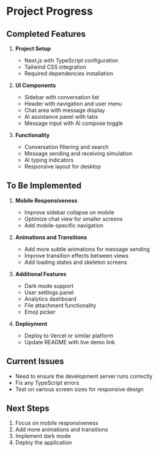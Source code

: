# Project Progress

## Completed Features

1. **Project Setup**
   - Next.js with TypeScript configuration
   - Tailwind CSS integration
   - Required dependencies installation

2. **UI Components**
   - Sidebar with conversation list
   - Header with navigation and user menu
   - Chat area with message display
   - AI assistance panel with tabs
   - Message input with AI compose toggle

3. **Functionality**
   - Conversation filtering and search
   - Message sending and receiving simulation
   - AI typing indicators
   - Responsive layout for desktop

## To Be Implemented

1. **Mobile Responsiveness**
   - Improve sidebar collapse on mobile
   - Optimize chat view for smaller screens
   - Add mobile-specific navigation

2. **Animations and Transitions**
   - Add more subtle animations for message sending
   - Improve transition effects between views
   - Add loading states and skeleton screens

3. **Additional Features**
   - Dark mode support
   - User settings panel
   - Analytics dashboard
   - File attachment functionality
   - Emoji picker

4. **Deployment**
   - Deploy to Vercel or similar platform
   - Update README with live demo link

## Current Issues

- Need to ensure the development server runs correctly
- Fix any TypeScript errors
- Test on various screen sizes for responsive design

## Next Steps

1. Focus on mobile responsiveness
2. Add more animations and transitions
3. Implement dark mode
4. Deploy the application 